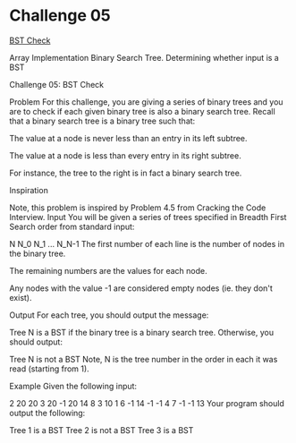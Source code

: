 Challenge 05
============

[BST Check](https://www3.nd.edu/~pbui/teaching/cse.30331.fa16/challenge05.html)

Array Implementation Binary Search Tree. Determining whether input is a BST

Challenge 05: BST Check


Problem
For this challenge, you are giving a series of binary trees and you are to check if each given binary tree is also a binary search tree. Recall that a binary search tree is a binary tree such that:

The value at a node is never less than an entry in its left subtree.

The value at a node is less than every entry in its right subtree.

For instance, the tree to the right is in fact a binary search tree.

 Inspiration

Note, this problem is inspired by Problem 4.5 from Cracking the Code Interview.
Input
You will be given a series of trees specified in Breadth First Search order from standard input:

N N_0 N_1 ... N_N-1
The first number of each line is the number of nodes in the binary tree.

The remaining numbers are the values for each node.

Any nodes with the value -1 are considered empty nodes (ie. they don't exist).

Output
For each tree, you should output the message:

Tree N is a BST
if the binary tree is a binary search tree. Otherwise, you should output:

Tree N is not a BST
Note, N is the tree number in the order in each it was read (starting from 1).

Example
Given the following input:

2 20 20
3 20 -1 20
14 8 3 10 1 6 -1 14 -1 -1 4 7 -1 -1 13
Your program should output the following:

Tree 1 is a BST
Tree 2 is not a BST
Tree 3 is a BST
